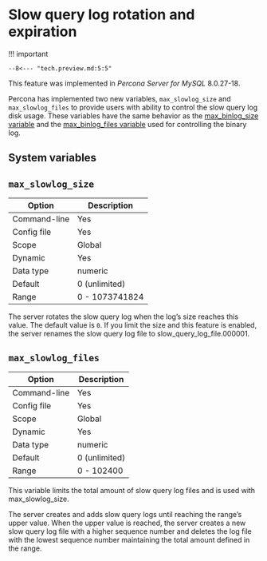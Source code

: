 # Slow query log rotation and expiration

!!! important

    --8<--- "tech.preview.md:5:5"

This feature was implemented in *Percona Server for MySQL* 8.0.27-18.

Percona has implemented two new variables, `max_slowlog_size` and `max_slowlog_files` to provide users with ability to control the slow query log disk usage. These variables have the same behavior as the [max_binlog_size variable](https://dev.mysql.com/doc/refman/8.0/en/replication-options-binary-log.html#sysvar_max_binlog_size) and the [max_binlog_files variable](https://dev.mysql.com/doc/refman/8.0/en/replication-options-binary-log.html#sysvar_max_binlog_size) used for controlling the binary log.

## System variables

## `max_slowlog_size`

|    Option    |  Description   |
|--------------|----------------|
| Command-line |      Yes       |
| Config file  |      Yes       |
|    Scope     |     Global     |
|   Dynamic    |      Yes       |
|  Data type   |    numeric     |
|   Default    | 0 (unlimited)  |
|    Range     | 0 - 1073741824 |

The server rotates the slow query log when the log’s size reaches this value. The default value is `0`. If you limit the size and this feature is enabled, the server renames the slow query log file to slow_query_log_file.000001.

## `max_slowlog_files`

|    Option    |  Description  |
|--------------|---------------|
| Command-line |      Yes      |
| Config file  |      Yes      |
|    Scope     |    Global     |
|   Dynamic    |      Yes      |
|  Data type   |    numeric    |
|   Default    | 0 (unlimited) |
|    Range     |  0 - 102400   |

This variable limits the total amount of slow query log files and is used with max_slowlog_size.

The server creates and adds slow query logs until reaching the range’s upper value. When the upper value is reached, the server creates a new slow query log file with a higher sequence number and deletes the log file with the lowest sequence number maintaining the total amount defined in the range.
